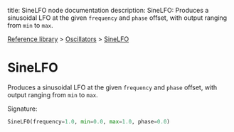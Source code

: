 title: SineLFO node documentation
description: SineLFO: Produces a sinusoidal LFO at the given `frequency` and `phase` offset, with output ranging from `min` to `max`.

[Reference library](../../index.md) > [Oscillators](../index.md) > [SineLFO](index.md)

# SineLFO

Produces a sinusoidal LFO at the given `frequency` and `phase` offset, with output ranging from `min` to `max`.

Signature:
```python
SineLFO(frequency=1.0, min=0.0, max=1.0, phase=0.0)
```

